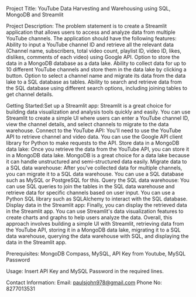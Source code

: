Project Title: YouTube Data Harvesting and Warehousing using SQL, MongoDB and Streamlit

Project Description: The problem statement is to create a Streamlit application that allows users to access and analyze data from multiple YouTube channels. The application should have the following features:
                     Ability to input a YouTube channel ID and retrieve all the relevant data (Channel name, subscribers, total video count, playlist ID, video ID, likes, dislikes, comments of each video) using Google API.
                     Option to store the data in a MongoDB database as a data lake.
                     Ability to collect data for up to 10 different YouTube channels and store them in the data lake by clicking a button.
                     Option to select a channel name and migrate its data from the data lake to a SQL database as tables.
                     Ability to search and retrieve data from the SQL database using different search options, including joining tables to get channel details.


Getting Started:Set up a Streamlit app: Streamlit is a great choice for building data visualization and analysis tools quickly and easily. You can use Streamlit to create a simple UI where users can enter a YouTube channel ID, view the channel details, and select channels to migrate to the data warehouse.
                Connect to the YouTube API: You'll need to use the YouTube API to retrieve channel and video data. You can use the Google API client library for Python to make requests to the API.
                Store data in a MongoDB data lake: Once you retrieve the data from the YouTube API, you can store it in a MongoDB data lake. MongoDB is a great choice for a data lake because it can handle unstructured and semi-structured data easily.
                Migrate data to a SQL data warehouse: After you've collected data for multiple channels, you can migrate it to a SQL data warehouse. You can use a SQL database such as MySQL or PostgreSQL for this.
                Query the SQL data warehouse: You can use SQL queries to join the tables in the SQL data warehouse and retrieve data for specific channels based on user input. You can use a Python SQL library such as SQLAlchemy to interact with the SQL database.
                Display data in the Streamlit app: Finally, you can display the retrieved data in the Streamlit app. You can use Streamlit's data visualization features to create charts and graphs to help users analyze the data.
                Overall, this approach involves building a simple UI with Streamlit, retrieving data from the YouTube API, storing it in a MongoDB data lake, migrating it to a SQL data warehouse, querying the data warehouse with SQL, and displaying the data in the Streamlit app.


Prerequisites: MongoDB Compass, MySQL, API Key from Youtube, MySQL Password

Usage: Insert API Key and MySQL Password in the required lines.

Contact Information: Email: paulsjohn978@gmail.com
                     Phone No: 8277013531



